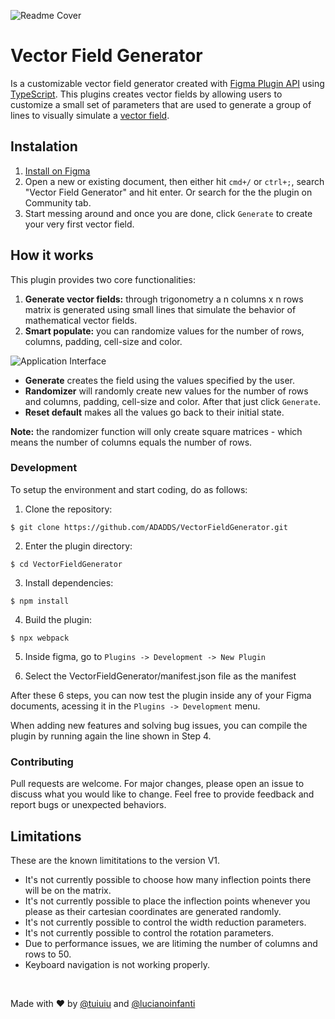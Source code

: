 ![Readme Cover](https://user-images.githubusercontent.com/20411105/96369075-37f67a80-112e-11eb-9a9d-607ae58772f4.png)
# Vector Field Generator
Is a customizable vector field generator created with [Figma Plugin API](https://www.figma.com/plugin-docs/intro/) using [TypeScript](https://www.typescriptlang.org/). This plugins creates vector fields by allowing users to customize a small set of parameters that are used to generate a group of lines to visually simulate a [vector field](https://en.wikipedia.org/wiki/Vector_field).

## Instalation 
1. [Install on Figma](#)
2. Open a new or existing document, then either hit ```cmd+/``` or ```ctrl+;```, search "Vector Field Generator" and hit enter. Or search for the the plugin on Community tab.
3. Start messing around and once you are done, click  ```Generate``` to create your very first vector field.

## How it works
This plugin provides two core functionalities:

1. **Generate vector fields:** through trigonometry a n columns x n rows matrix is generated using small lines that simulate the behavior of mathematical vector fields.
2. **Smart populate:** you can randomize values for the number of rows, columns, padding, cell-size and color.


![Application Interface](https://user-images.githubusercontent.com/20411105/96369162-c9fe8300-112e-11eb-89b0-306267163e52.png)

 
* **Generate** creates the field using the values specified by the user.
* **Randomizer** will randomly create new values for the number of rows and columns, padding, cell-size and color. After that just click ```Generate```.
* **Reset default** makes all the values go back to their initial state.

**Note:** the randomizer function will only create square matrices - which means the number of columns equals the number of rows.

### Development
To setup the environment and start coding, do as follows:

1. Clone the repository:
```
$ git clone https://github.com/ADADDS/VectorFieldGenerator.git
```
2. Enter the plugin directory: 
```
$ cd VectorFieldGenerator
```
3. Install dependencies: 
```
$ npm install
```
4. Build the plugin: 
```
$ npx webpack
```
5. Inside figma, go to ```Plugins -> Development -> New Plugin```

6. Select the VectorFieldGenerator/manifest.json file as the manifest

After these 6 steps, you can now test the plugin inside any of your Figma documents, acessing it in the ```Plugins -> Development``` menu. 

When adding new features and solving bug issues, you can compile the plugin by running again the line shown in Step 4. 

### Contributing
Pull requests are welcome. For major changes, please open an issue to discuss what you would like to change. Feel free to provide feedback and report bugs or unexpected behaviors. 

## Limitations
These are the known limititations to the version V1. 

* It's not currently possible to choose how many inflection points there will be on the matrix.
* It's not currently possible to place the inflection points whenever you please as their cartesian coordinates are generated randomly.
* It's not currently possible to control the width reduction parameters.
* It's not currently possible to control the rotation parameters.
* Due to performance issues, we are litiming the number of columns and rows to 50. 
* Keyboard navigation is not working properly.

<br>

Made with :heart: by [@tuiuiu](https://github.com/Tuiuiu) and [@lucianoinfanti](https://github.com/LucianoInfanti)
